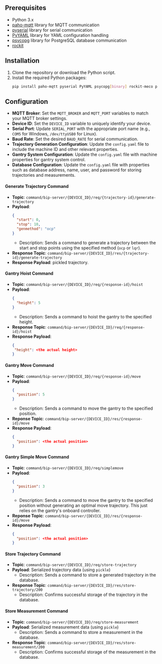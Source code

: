 

## Prerequisites
- Python 3.x
- [paho-mqtt](https://pypi.org/project/paho-mqtt/) library for MQTT communication
- [pyserial](https://pypi.org/project/pyserial/) library for serial communication
- [PyYAML](https://pypi.org/project/PyYAML/) library for YAML configuration handling
- [psycopg](https://pypi.org/project/psycopg/) library for PostgreSQL database communication
- [rockit](https://gitlab.kuleuven.be/meco-software/rockit)
## Installation
1. Clone the repository or download the Python script.
2. Install the required Python packages:
   ```sh
   pip install paho-mqtt pyserial PyYAML psycopg[binary] rockit-meco pytrinamic
   ```

## Configuration
- **MQTT Broker**: Set the `MQTT_BROKER` and `MQTT_PORT` variables to match your MQTT broker settings.
- **Device ID**: Set the `DEVICE_ID` variable to uniquely identify your device.
- **Serial Port**: Update `SERIAL_PORT` with the appropriate port name (e.g., `COM5` for Windows, `/dev/ttyUSB0` for Linux).
- **Baud Rate**: Set the desired `BAUD_RATE` for serial communication.
- **Trajectory Generation Configuration**: Update the `config.yaml` file to include the machine ID and other relevant properties.
- **Gantry System Configuration**: Update the `config.yaml` file with machine properties for gantry system control.
- **Database Configuration**: Update the `config.yaml` file with properties such as database address, name, user, and password for storing trajectories and measurements.

#### Generate Trajectory Command
- **Topic**: `command/bip-server/{DEVICE_ID}/req/{trajectory-id}/generate-trajectory`
- **Payload**:
  ```json
  {
    "start": 0,
    "stop": 10,
    "genmethod": "ocp"
  }
  ```
   - Description: Sends a command to generate a trajectory between the start and stop points using the specified method (`ocp` or `lqr`).
- **Response Topic**: `command/bip-server/{DEVICE_ID}/res/{trajectory-id}/generate-trajectory`
- **Response Payload**: pickled trajectory.

#### Gantry Hoist Command
- **Topic**: `command/bip-server/{DEVICE_ID}/req/{response-id}/hoist`
- **Payload**:
  ```json
  {
    "height": 5
  }
  ```
   - Description: Sends a command to hoist the gantry to the specified height.
- **Response Topic**: `command/bip-server/{DEVICE_ID}/req/{response-id}/hoist`
- **Response Payload**:
   ```json
   {
    "height": <the actual height>
   }
   ```

#### Gantry Move Command
- **Topic**: `command/bip-server/{DEVICE_ID}/req/{response-id}/move`
- **Payload**:
  ```json
  {
    "position": 5
  }
  ```
   - Description: Sends a command to move the gantry to the specified position.
- **Reponse Topic**: `command/bip-server/{DEVICE_ID}/res/{response-id}/move`
- **Response Payload**:
  ```json
  {
    "position": <the actual position>
  }
  ```

#### Gantry Simple Move Command
- **Topic**: `command/bip-server/{DEVICE_ID}/req/simplemove`
- **Payload**:
  ```json
  {
    "position": 3
  }
  ```
   - Description: Sends a command to move the gantry to the specified position without generating an optimal move trajectory. This just relies on the gantry's onboard controller.
- **Reponse Topic**: `command/bip-server/{DEVICE_ID}/res/{response-id}/move`
- **Response Payload**:
  ```json
  {
    "position": <the actual position>
  }
  ```

#### Store Trajectory Command
- **Topic**: `command/bip-server/{DEVICE_ID}/req/store-trajectory`
- **Payload**: Serialized trajectory data (using `pickle`)
  - Description: Sends a command to store a generated trajectory in the database.
- **Response Topic**: `command/bip-server/{DEVICE_ID}/res/store-trajectory/200`
  - Description: Confirms successful storage of the trajectory in the database.

#### Store Measurement Command
- **Topic**: `command/bip-server/{DEVICE_ID}/req/store-measurement`
- **Payload**: Serialized measurement data (using `pickle`)
  - Description: Sends a command to store a measurement in the database.
- **Response Topic**: `command/bip-server/{DEVICE_ID}/res/store-measurement/200`
  - Description: Confirms successful storage of the measurement in the database.

